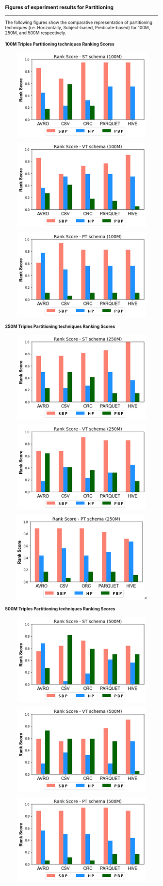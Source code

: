 ### Figures of experiment results for Partitioning
---

The following figures show the comparative representation of partitioning techniques (i.e. Horizontally, Subject-based, Predicate-based) for 100M, 250M, and 500M respectively.


#### 100M Triples Partitioning techniques Ranking Scores


<p align="center"> <img src="figures/DistributedExperiments/partitioningRankingScores/100M/Partitioning_100M_ST.png" alt="spark" ></p>
<p align="center"> <img src="figures/DistributedExperiments/partitioningRankingScores/100M/Partitioning_100M_VT.png" alt="spark" ></p>
<p align="center"> <img src="figures/DistributedExperiments/partitioningRankingScores/100M/Partitioning_100M_PT.png" alt="spark" ></p>


#### 250M Triples Partitioning techniques Ranking Scores


<p align="center"> <img src="figures/DistributedExperiments/partitioningRankingScores/250M/Partitioning_250M_ST.png" alt="spark" ></p>
<p align="center"> <img src="figures/DistributedExperiments/partitioningRankingScores/250M/Partitioning_250M_VT.png" alt="spark" ></p>
<p align="center"> <img src="figures/DistributedExperiments/partitioningRankingScores/250M/Partitioning_250M_PT.png" alt="spark" ><



#### 500M Triples Partitioning techniques Ranking Scores


<p align="center"> <img src="figures/DistributedExperiments/partitioningRankingScores/500M/Partitioning_500M_ST.png" alt="spark" ></p>
<p align="center"> <img src="figures/DistributedExperiments/partitioningRankingScores/500M/Partitioning_500M_VT.png" alt="spark" ></p>
<p align="center"> <img src="figures/DistributedExperiments/partitioningRankingScores/500M/Partitioning_500M_PT.png" alt="spark" ></p>


 
